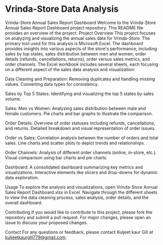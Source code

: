 # Vrinda-Store Data Analysis
Vrinda-Store Annual Sales Report Dashboard
Welcome to the Vrinda-Store Annual Sales Report Dashboard project repository. This README file provides an overview of the project.
Project Overview
This project focuses on analyzing and visualizing the annual sales data for Vrinda-Store. The primary tool used for this analysis is Microsoft Excel. The dashboard provides insights into various aspects of the store's performance, including sales by top states, sales distribution between men and women, order details (refunds, cancellations, returns), order versus sales metrics, and order channels.
The Excel workbook includes several sheets, each focusing on a different aspect of the sales data analysis and visualization:

Data Cleaning and Preparation:
Removing duplicates and handling missing values.
Converting data types for consistency.

Sales by Top 5 States:
Identifying and visualizing the top 5 states by sales volume.

Sales: Men vs Women:
Analyzing sales distribution between male and female customers.
Pie charts and bar graphs to illustrate the comparison.

Order Details:
Overview of order statuses including refunds, cancellations, and returns.
Detailed breakdown and visual representation of order issues.

Order vs Sales:
Correlation analysis between the number of orders and total sales.
Line charts and scatter plots to depict trends and relationships.

Order Channels:
Analysis of different order channels (online, in-store, etc.).
Visual comparison using bar charts and pie charts.

Dashboard:
A consolidated dashboard summarizing key metrics and visualizations.
Interactive elements like slicers and drop-downs for dynamic data exploration.

Usage
To explore the analysis and visualizations, open Vrinda-Store Annual Sales Report Dashboard.xlsx in Excel. Navigate through the different sheets to view the data cleaning process, sales analysis, order details, and the overall dashboard.

Contributing
If you would like to contribute to this project, please fork the repository and submit a pull request. For major changes, please open an issue to discuss your proposed changes.

Contact
For any questions or feedback, please contact Kuljeet kaur Gill at kuljeetkaurgill779@gmail.com.
